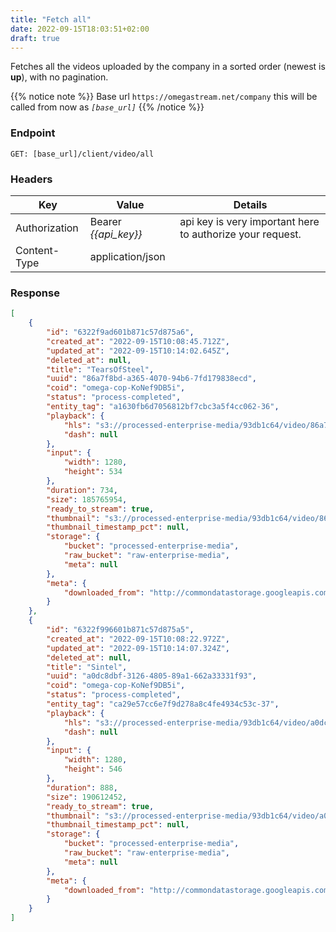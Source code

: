 ```yaml
---
title: "Fetch all"
date: 2022-09-15T18:03:51+02:00
draft: true
---
```


Fetches all the videos uploaded by the company in a sorted order (newest is **up**), with no pagination.

{{% notice note %}}
Base url `https://omegastream.net/company` this will be called from now as *`[base_url]`*
{{% /notice %}}

### Endpoint
```url
GET: [base_url]/client/video/all
```

### Headers
| Key           | Value              | Details                                                 |
|---------------|--------------------|---------------------------------------------------------|
| Authorization | Bearer *{{api_key}}* | api key is very important here to authorize your request. |
| Content-Type  | application/json   |                                                         |


### Response
```json
[
    {
        "id": "6322f9ad601b871c57d875a6",
        "created_at": "2022-09-15T10:08:45.712Z",
        "updated_at": "2022-09-15T10:14:02.645Z",
        "deleted_at": null,
        "title": "TearsOfSteel",
        "uuid": "86a7f8bd-a365-4070-94b6-7fd179838ecd",
        "coid": "omega-cop-KoNef9DB5i",
        "status": "process-completed",
        "entity_tag": "a1630fb6d7056812bf7cbc3a5f4cc062-36",
        "playback": {
            "hls": "s3://processed-enterprise-media/93db1c64/video/86a7f8bd-a365-4070-94b6-7fd179838ecd/playlist.m3u8",
            "dash": null
        },
        "input": {
            "width": 1280,
            "height": 534
        },
        "duration": 734,
        "size": 185765954,
        "ready_to_stream": true,
        "thumbnail": "s3://processed-enterprise-media/93db1c64/video/86a7f8bd-a365-4070-94b6-7fd179838ecd/thumbnail.png",
        "thumbnail_timestamp_pct": null,
        "storage": {
            "bucket": "processed-enterprise-media",
            "raw_bucket": "raw-enterprise-media",
            "meta": null
        },
        "meta": {
            "downloaded_from": "http://commondatastorage.googleapis.com/gtv-videos-bucket/sample/TearsOfSteel.mp4"
        }
    },
    {
        "id": "6322f996601b871c57d875a5",
        "created_at": "2022-09-15T10:08:22.972Z",
        "updated_at": "2022-09-15T10:14:07.324Z",
        "deleted_at": null,
        "title": "Sintel",
        "uuid": "a0dc8dbf-3126-4805-89a1-662a33331f93",
        "coid": "omega-cop-KoNef9DB5i",
        "status": "process-completed",
        "entity_tag": "ca29e57cc6e7f9d278a8c4fe4934c53c-37",
        "playback": {
            "hls": "s3://processed-enterprise-media/93db1c64/video/a0dc8dbf-3126-4805-89a1-662a33331f93/playlist.m3u8",
            "dash": null
        },
        "input": {
            "width": 1280,
            "height": 546
        },
        "duration": 888,
        "size": 190612452,
        "ready_to_stream": true,
        "thumbnail": "s3://processed-enterprise-media/93db1c64/video/a0dc8dbf-3126-4805-89a1-662a33331f93/thumbnail.png",
        "thumbnail_timestamp_pct": null,
        "storage": {
            "bucket": "processed-enterprise-media",
            "raw_bucket": "raw-enterprise-media",
            "meta": null
        },
        "meta": {
            "downloaded_from": "http://commondatastorage.googleapis.com/gtv-videos-bucket/sample/Sintel.mp4"
        }
    }
]
```